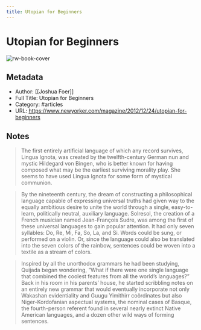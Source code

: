 ```yaml
---
title: Utopian for Beginners
---
```

# Utopian for Beginners

![rw-book-cover](https://readwise-assets.s3.amazonaws.com/static/images/article4.6bc1851654a0.png)

## Metadata
- Author: [[Joshua Foer]]
- Full Title: Utopian for Beginners
- Category: #articles
- URL: https://www.newyorker.com/magazine/2012/12/24/utopian-for-beginners

## Notes
> The first entirely artificial language of which any record survives, Lingua Ignota, was created by the twelfth-century German nun and mystic Hildegard von Bingen, who is better known for having composed what may be the earliest surviving morality play. She seems to have used Lingua Ignota for some form of mystical communion.

> By the nineteenth century, the dream of constructing a philosophical language capable of expressing universal truths had given way to the equally ambitious desire to unite the world through a single, easy-to-learn, politically neutral, auxiliary language. Solresol, the creation of a French musician named Jean-François Sudre, was among the first of these universal languages to gain popular attention. It had only seven syllables: Do, Re, Mi, Fa, So, La, and Si. Words could be sung, or performed on a violin. Or, since the language could also be translated into the seven colors of the rainbow, sentences could be woven into a textile as a stream of colors.

> Inspired by all the unorthodox grammars he had been studying, Quijada began wondering, “What if there were one single language that combined the coolest features from all the world’s languages?” Back in his room in his parents’ house, he started scribbling notes on an entirely new grammar that would eventually incorporate not only Wakashan evidentiality and Guugu Yimithirr coördinates but also Niger-Kordofanian aspectual systems, the nominal cases of Basque, the fourth-person referent found in several nearly extinct Native American languages, and a dozen other wild ways of forming sentences.

